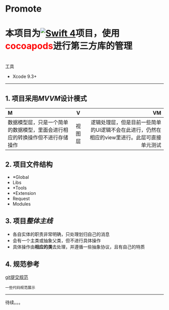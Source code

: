 # Promote

# 本项目为[![Swift 4](https://img.shields.io/badge/swift-4.0-orange.svg?style=flat)](https://swift.org)项目，使用<font color="#FF0000">cocoapods</font>进行第三方库的管理
<br> 工具
* Xcode 9.3+ 
***

## 1. 项目采用*MVVM*设计模式
M  | V |  VM
:-|:-:|-:
数据模型层，只是一个简单的数据模型，里面会进行相应的转换操作但不进行存储操作     |     视图层    |   逻辑处理层，但是目前一些简单的UI逻辑不会在此进行，仍然在相应的view里进行。此层可直接单元测试    
## 2. 项目文件结构
+ \*Global
+ Libs
+ \*Tools
+ \*Extension
+ Request
+ Modules

## 3. 项目*整体主线*
- 各自实体的职责非常明确，只处理划归自己的消息
- 会有一个主类或抽象父类，但不进行具体操作
- 具体操作由**相应的类**去处理，并遵循一些抽象协议，且有自己的特质     

## 4. 规范参考
[git提交规范](http://www.cnblogs.com/okokabcd/p/9388288.html)

```
一些代码规范展示
```
---
待续。。。
